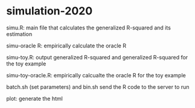 # simulation-2020

simu.R: main file that calculates the generalized R-squared and its estimation

simu-oracle R: empirically calculate the oracle R

simu-toy.R: output generalized R-squared and generalized R-squared for the toy example

simu-toy-oracle.R: empirically  calcualte the oracle  R for the toy example

batch.sh (set parameters) and bin.sh send the R code to the server to run

plot: generate the html

